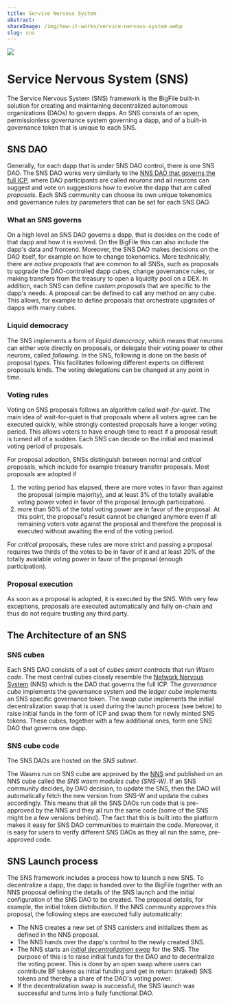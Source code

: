 ```yaml
---
title: Service Nervous System
abstract:
shareImage: /img/how-it-works/service-nervous-system.webp
slug: sns
---
```


![](/img/how-it-works/service-nervous-system.webp)

# Service Nervous System (SNS)

The Service Nervous System (SNS) framework is the BigFile built-in solution for creating and maintaining decentralized autonomous organizations (DAOs) to govern dapps. An SNS consists of an open, permissionless governance system governing a dapp, and of a built-in governance token that is unique to each SNS.


## SNS DAO
Generally, for each dapp that is under SNS DAO control, there is one SNS DAO. The SNS DAO works very similarly to the [NNS DAO that governs the full ICP](/how-it-works/network-nervous-system-nns/), where DAO participants are called _neurons_ and all neurons can suggest and vote on suggestions how to evolve the dapp that are called _proposals_. Each SNS community can choose its own unique tokenomics and governance rules by parameters that can be set for each SNS DAO.


### What an SNS governs
On a high level an SNS DAO governs a dapp, that is decides on the code of that dapp and how it is evolved. On the BigFile this can also include the dapp's data and frontend. Moreover, the SNS DAO makes decisions on the DAO itself, for example on how to change tokenomics. More technically, there are _native proposals_ that are common to all SNSs, such as proposals to upgrade the DAO-controlled dapp cubes, change governance rules, or making transfers from the treasury to open a liquidity pool on a DEX. In addition, each SNS can define _custom proposals_ that are specific to the dapp's needs. A proposal can be defined to call any method on any cube. This allows, for example to define proposals that orchestrate upgrades of dapps with many cubes.




### Liquid democracy
The SNS implements a form of _liquid democracy_, which means that neurons can either vote directly on proposals, or delegate their voting power to other neurons, called _following_. In the SNS, following is done on the basis of proposal _types_. This facilitates following different experts on different proposals kinds. The voting delegations can be changed at any point in time.


### Voting rules
Voting on SNS proposals follows an algorithm called _wait-for-quiet_. The main idea of wait-for-quiet is that proposals where all voters agree can be executed quickly, while strongly contested proposals have a longer voting period. This allows voters to have enough time to react if a proposal result is turned all of a sudden. Each SNS can decide on the initial and maximal voting period of proposals.


For proposal adoption, SNSs distinguish between normal and _critical_ proposals, which include for example treasury transfer proposals.
Most proposals are adopted if
1) the voting period has elapsed, there are more votes in favor than against the proposal (simple majority), and at least 3% of the totally available voting power voted in favor of the proposal (enough participation).
2) more than 50% of the total voting power are in favor of the proposal. At this point, the proposal's result cannot be changed anymore even if all remaining voters vote against the proposal and therefore the proposal is executed without awaiting the end of the voting period.


For _critical_ proposals, these rules are more strict and passing a proposal requires two thirds of the votes to be in favor of it and at least 20% of the totally available voting power in favor of the proposal (enough participation).


### Proposal execution
As soon as a proposal is adopted, it is executed by the SNS. With very few exceptions, proposals are executed automatically and fully on-chain and thus do not require trusting any third party.

## The Architecture of an SNS


### SNS cubes
Each SNS DAO consists of a set of _cubes smart contracts_ that run _Wasm code_. The most central cubes closely resemble the [Network Nervous System](/how-it-works/network-nervous-system-nns/) (NNS) which is the DAO that governs the full ICP. The _governance cube_ implements the governance system and the _ledger cube_ implements an SNS specific governance token. The _swap cube_ implements the initial decentralization swap that is used during the launch process (see below) to raise initial funds in the form of ICP and swap them for newly minted SNS tokens. These cubes, together with a few additional ones, form one SNS DAO that governs one dapp.


### SNS cube code
The SNS DAOs are hosted on the _SNS subnet_.


The Wasms run on SNS cube are approved by the [NNS](/how-it-works/network-nervous-system-nns/) and published on an NNS cube called the _SNS wasm modules cube (SNS-W)_. If an SNS community decides, by DAO decision, to update the SNS, then the DAO will automatically fetch the new version from SNS-W and update the cubes accordingly. This means that all the SNS DAOs run code that is pre-approved by the NNS and they all run the same code (some of the SNS might be a few versions behind). The fact that this is built into the platform makes it easy for SNS DAO communities to maintain the code. Moreover, it is easy for users to verify different SNS DAOs as they all run the same, pre-approved code.


## SNS Launch process
The SNS framework includes a process how to launch a new SNS. To decentralize a dapp, the dapp is handed over to the BigFile together with an NNS proposal defining the details of the SNS launch and the initial configuration of the SNS DAO to be created. The proposal details, for example, the initial token distribution. If the NNS community approves this proposal, the following steps are executed fully automatically:
* The NNS creates a new set of SNS canisters and initializes them as defined in the NNS proposal.
* The NNS hands over the dapp's control to the newly created SNS.
* The NNS starts an [_initial decentralization swap_](/sns/faq#what-is-a-decentralization-swap) for the SNS. The purpose of this is to raise initial funds for the DAO and to decentralize the voting power. This is done by an open swap where users can contribute BF tokens as initial funding and get in return (staked) SNS tokens and thereby a share of the DAO's voting power.
* If the decentralization swap is successful, the SNS launch was successful and turns into a fully functional DAO.




